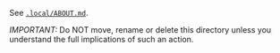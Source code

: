 See [`.local/ABOUT.md`](https://github.com/dcblack/portable-scripts/blob/main/.local/ABOUT.md).

*IMPORTANT:* Do NOT move, rename or delete this directory unless you understand the full implications of such an action.
